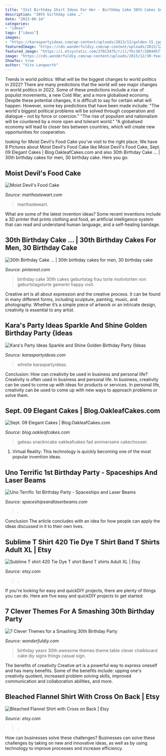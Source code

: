 ```yaml
---
title: "31st Birthday Shirt Ideas For Her - Birthday Cake 30th Cakes Geburtstag Frau Torte Motivtorten Von Geburtstagstorte Gemerkt Happy Visit"
description: "30th birthday cake …"
date: "2023-06-14"
categories:
- "ideas"
tags: ["ideas"]
images:
- "https://karaspartyideas.com/wp-content/uploads/2013/12/golden-15.jpg"
featuredImage: "https://cdn.wonderfuldiy.com/wp-content/uploads/2015/12/30-Years-of-Awesome.jpg"
featured_image: "https://i.etsystatic.com/27013475/r/il/fbc367/2804457702/il_1588xN.2804457702_k43d.jpg"
image: "https://cdn.wonderfuldiy.com/wp-content/uploads/2015/12/30-Years-of-Awesome.jpg"
ShowToc: true
author: "Vito Langworth"
---
```



Trends in world politics: What will be the biggest changes to world politics in 2022?
There are many predictions that the world will see major changes in world politics in 2022. Some of these predictions include a rise of populist movements, a new Cold War, and a more globalised economy. Despite these potential changes, it is difficult to say for certain what will happen. However, some key predictions that have been made include: 
"The world's biggest political problems will be solved through cooperation and dialogue – not by force or coercion."
"The rise of populism and nationalism will be countered by a more open and tolerant world."
"A globalised economy will lead to closer ties between countries, which will create new opportunities for cooperation.

	

		
looking for Moist Devil&#039;s Food Cake you've visit to the right place. We have 8 Pictures about Moist Devil&#039;s Food Cake like Moist Devil&#039;s Food Cake, Sept. 09 Elegant Cakes | Blog.OakleafCakes.com and also 30th Birthday Cake … | 30th birthday cakes for men, 30 birthday cake. Here you go:
		
    
## Moist Devil&#039;s Food Cake

<img loading=lazy src="http://assets.marthastewart.com/styles/wmax-1500/d11/cakes_00123/cakes_00123_sq.jpg?itok=Au8-blkQ" onerror="this.onerror=null;this.src='https://tse3.mm.bing.net/th?id=OIP.h4uKEzqMvdrhzFUS7zeTYwHaHa&amp;pid=15.1';" alt="Moist Devil&#039;s Food Cake">

_Source: marthastewart.com_

>marthastewart. 

	

What are some of the latest invention ideas?
Some recent inventions include a 3D printer that prints clothing and food, an artificial intelligence system that can read and understand human language, and a self-healing bandage.

    
## 30th Birthday Cake … | 30th Birthday Cakes For Men, 30 Birthday Cake

<img loading=lazy src="https://i.pinimg.com/736x/7a/9d/01/7a9d01724d971df464378ef7e72c2117--th-birthday-cake-for-her-th-birthday-decorations.jpg" onerror="this.onerror=null;this.src='https://tse1.mm.bing.net/th?id=OIP.PsgxP0P4SgeUgO3I8HzbgQHaLA&amp;pid=15.1';" alt="30th Birthday Cake … | 30th birthday cakes for men, 30 birthday cake">

_Source: pinterest.com_

>birthday cake 30th cakes geburtstag frau torte motivtorten von geburtstagstorte gemerkt happy visit. 

	

Creative art is all about expression and the creative process. It can be found in many different forms, including sculpture, painting, music, and photography. Whether it’s a simple piece of artwork or an intricate design, creativity is essential to any artist.

    
## Kara&#039;s Party Ideas Sparkle And Shine Golden Birthday Party {Ideas

<img loading=lazy src="https://karaspartyideas.com/wp-content/uploads/2013/12/golden-15.jpg" onerror="this.onerror=null;this.src='https://tse2.mm.bing.net/th?id=OIP.vqqt7qYTDM9brGcUmICamQHaLH&amp;pid=15.1';" alt="Kara&#039;s Party Ideas Sparkle and Shine Golden Birthday Party {Ideas">

_Source: karaspartyideas.com_

>whistle karaspartyideas. 

	

Conclusion: How can creativity be used in business and personal life?
Creativity is often used in business and personal life. In business, creativity can be used to come up with ideas for products or services. In personal life, creativity can be used to come up with new ways to approach problems or solve them.

    
## Sept. 09 Elegant Cakes | Blog.OakleafCakes.com

<img loading=lazy src="https://blog.oakleafcakes.com/wp-content/uploads/2009/09/Flowersbutterfly1stbdaymed.jpg" onerror="this.onerror=null;this.src='https://tse2.mm.bing.net/th?id=OIP.QWip3xvkh9byN7LoT0xKZgHaMA&amp;pid=15.1';" alt="Sept. 09 Elegant Cakes | Blog.OakleafCakes.com">

_Source: blog.oakleafcakes.com_

>gateau snackncake oakleafcakes fad anniversaire cakechooser. 

	

1. Virtual Reality: This technology is quickly becoming one of the most popular invention ideas.

    
## Uno Terrific 1st Birthday Party - Spaceships And Laser Beams

<img loading=lazy src="https://spaceshipsandlaserbeams.com/wp-content/uploads/2015/09/uno-birthday-party-ideas.jpg" onerror="this.onerror=null;this.src='https://tse1.mm.bing.net/th?id=OIP.hqK4rGpqvacX6IB3VZCt7gHaLH&amp;pid=15.1';" alt="Uno Terrific 1st Birthday Party - Spaceships and Laser Beams">

_Source: spaceshipsandlaserbeams.com_

>. 

	

Conclusion
The article concludes with an idea for how people can apply the ideas discussed in it to their own lives.

    
## Sublime T Shirt 420 Tie Dye T Shirt Band T Shirts Adult XL | Etsy

<img loading=lazy src="https://i.etsystatic.com/8360091/r/il/8b7d7d/3072088499/il_1588xN.3072088499_9b03.jpg" onerror="this.onerror=null;this.src='https://tse1.mm.bing.net/th?id=OIP.3dVgbE_Uqhm6FC-OvCszZAHaKq&amp;pid=15.1';" alt="Sublime T shirt 420 Tie Dye T shirt Band T shirts Adult XL | Etsy">

_Source: etsy.com_

>. 

	

If you're looking for easy and quickDIY projects, there are plenty of things you can do. Here are five easy and quickDIY projects to get started: 

    
## 7 Clever Themes For A Smashing 30th Birthday Party

<img loading=lazy src="https://cdn.wonderfuldiy.com/wp-content/uploads/2015/12/30-Years-of-Awesome.jpg" onerror="this.onerror=null;this.src='https://tse1.mm.bing.net/th?id=OIP.km361-w5dlHm2YS1mZHEmQHaE7&amp;pid=15.1';" alt="7 Clever Themes for a Smashing 30th Birthday Party">

_Source: wonderfuldiy.com_

>birthday years 30th awesome themes theme table clever chalkboard cake diy signs things casual sign. 

	

The benefits of creativity
Creative art is a powerful way to express oneself and has many benefits. Some of the benefits include: upping one's creativity quotient, increased problem solving skills, improved communication and collaboration abilities, and more.

    
## Bleached Flannel Shirt With Cross On Back | Etsy

<img loading=lazy src="https://i.etsystatic.com/27013475/r/il/fbc367/2804457702/il_1588xN.2804457702_k43d.jpg" onerror="this.onerror=null;this.src='https://tse2.mm.bing.net/th?id=OIP.V_FUVUvwTK3N0iNjYLSOxwHaJ3&amp;pid=15.1';" alt="Bleached Flannel Shirt with Cross on Back | Etsy">

_Source: etsy.com_

>. 

	

How can businesses solve these challenges?
Businesses can solve these challenges by taking on new and innovative ideas, as well as by using technology to improve processes and increase efficiency.

